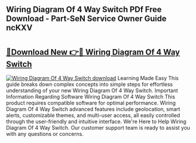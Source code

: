 ## Wiring Diagram Of 4 Way Switch PDf Free Download - Part-SeN Service Owner Guide ncKXV

# <h2><a href="http://dfouiwv.blite.top/?on=Wiring+Diagram+Of+4+Way+Switch">🔗Download New 👉🔴 Wiring Diagram Of 4 Way Switch</a></h2>

[![Wiring Diagram Of 4 Way Switch download](https://i.imgur.com/lujVjoI.png)](http://dfouiwv.blite.top/?on=Wiring+Diagram+Of+4+Way+Switch)
Learning Made Easy This guide breaks down complex concepts into simple steps for effortless understanding of your new Wiring Diagram Of 4 Way Switch. Important Information Regarding Software Wiring Diagram Of 4 Way Switch This product requires compatible software for optimal performance. Wiring Diagram Of 4 Way Switch advanced features include geolocation, smart alerts, customizable themes, and multi-user access, all easily controlled through the user-friendly and intuitive interface. We're Here to Help Wiring Diagram Of 4 Way Switch. Our customer support team is ready to assist you with any questions or concerns.
